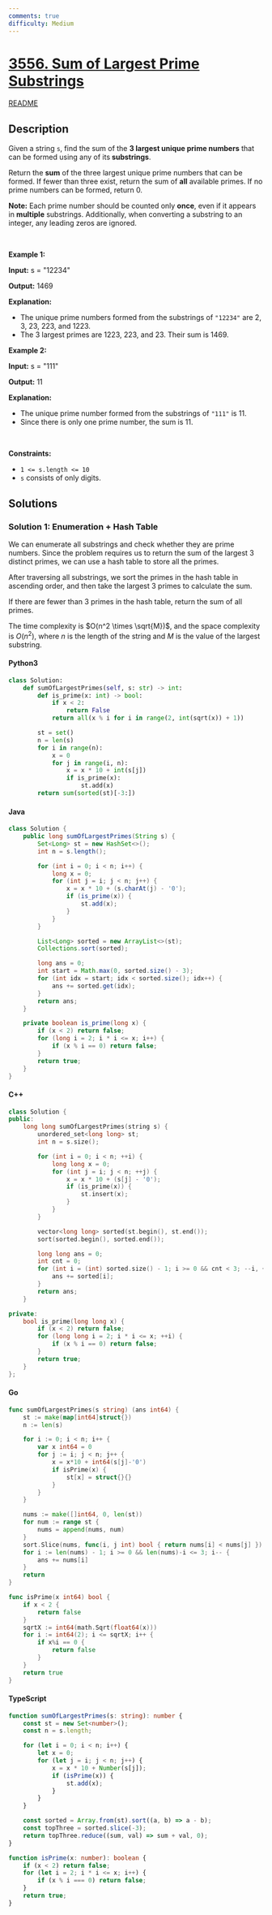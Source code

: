 ```yaml
---
comments: true
difficulty: Medium
---
```


<!-- problem:start -->

# [3556. Sum of Largest Prime Substrings](https://leetcode.com/problems/sum-of-largest-prime-substrings)

[README](/solution/3500-3599/3556.Sum%20of%20Largest%20Prime%20Substrings/README.md)

## Description

<!-- description:start -->

<p data-end="157" data-start="30">Given a string <code>s</code>, find the sum of the <strong>3 largest unique <span data-keyword="prime-number">prime numbers</span></strong> that can be formed using any of its<strong> <span data-keyword="substring">substrings</span></strong>.</p>

<p data-end="269" data-start="166">Return the <strong>sum</strong> of the three largest unique prime numbers that can be formed. If fewer than three exist, return the sum of <strong>all</strong> available primes. If no prime numbers can be formed, return 0.</p>

<p data-end="370" data-is-last-node="" data-is-only-node="" data-start="271"><strong data-end="280" data-start="271">Note:</strong> Each prime number should be counted only <strong>once</strong>, even if it appears in <strong>multiple</strong> substrings. Additionally, when converting a substring to an integer, any leading zeros are ignored.</p>

<p>&nbsp;</p>
<p><strong class="example">Example 1:</strong></p>

<div class="example-block">
<p><strong>Input:</strong> <span class="example-io">s = &quot;12234&quot;</span></p>

<p><strong>Output:</strong> <span class="example-io">1469</span></p>

<p><strong>Explanation:</strong></p>

<ul>
	<li data-end="136" data-start="16">The unique prime numbers formed from the substrings of <code>&quot;12234&quot;</code> are 2, 3, 23, 223, and 1223.</li>
	<li data-end="226" data-start="137">The 3 largest primes are 1223, 223, and 23. Their sum is 1469.</li>
</ul>
</div>

<p><strong class="example">Example 2:</strong></p>

<div class="example-block">
<p><strong>Input:</strong> <span class="example-io">s = &quot;111&quot;</span></p>

<p><strong>Output:</strong> <span class="example-io">11</span></p>

<p><strong>Explanation:</strong></p>

<ul>
	<li data-end="339" data-start="244">The unique prime number formed from the substrings of <code>&quot;111&quot;</code> is 11.</li>
	<li data-end="412" data-is-last-node="" data-start="340">Since there is only one prime number, the sum is 11.</li>
</ul>
</div>

<p>&nbsp;</p>
<p><strong>Constraints:</strong></p>

<ul>
	<li data-end="39" data-start="18"><code>1 &lt;= s.length &lt;= 10</code></li>
	<li data-end="68" data-is-last-node="" data-start="40"><code>s</code> consists of only digits.</li>
</ul>

<!-- description:end -->

## Solutions

<!-- solution:start -->

### Solution 1: Enumeration + Hash Table

We can enumerate all substrings and check whether they are prime numbers. Since the problem requires us to return the sum of the largest 3 distinct primes, we can use a hash table to store all the primes.

After traversing all substrings, we sort the primes in the hash table in ascending order, and then take the largest 3 primes to calculate the sum.

If there are fewer than 3 primes in the hash table, return the sum of all primes.

The time complexity is $O(n^2 \times \sqrt{M})$, and the space complexity is $O(n^2)$, where $n$ is the length of the string and $M$ is the value of the largest substring.

<!-- tabs:start -->

#### Python3

```python
class Solution:
    def sumOfLargestPrimes(self, s: str) -> int:
        def is_prime(x: int) -> bool:
            if x < 2:
                return False
            return all(x % i for i in range(2, int(sqrt(x)) + 1))

        st = set()
        n = len(s)
        for i in range(n):
            x = 0
            for j in range(i, n):
                x = x * 10 + int(s[j])
                if is_prime(x):
                    st.add(x)
        return sum(sorted(st)[-3:])
```

#### Java

```java
class Solution {
    public long sumOfLargestPrimes(String s) {
        Set<Long> st = new HashSet<>();
        int n = s.length();

        for (int i = 0; i < n; i++) {
            long x = 0;
            for (int j = i; j < n; j++) {
                x = x * 10 + (s.charAt(j) - '0');
                if (is_prime(x)) {
                    st.add(x);
                }
            }
        }

        List<Long> sorted = new ArrayList<>(st);
        Collections.sort(sorted);

        long ans = 0;
        int start = Math.max(0, sorted.size() - 3);
        for (int idx = start; idx < sorted.size(); idx++) {
            ans += sorted.get(idx);
        }
        return ans;
    }

    private boolean is_prime(long x) {
        if (x < 2) return false;
        for (long i = 2; i * i <= x; i++) {
            if (x % i == 0) return false;
        }
        return true;
    }
}
```

#### C++

```cpp
class Solution {
public:
    long long sumOfLargestPrimes(string s) {
        unordered_set<long long> st;
        int n = s.size();

        for (int i = 0; i < n; ++i) {
            long long x = 0;
            for (int j = i; j < n; ++j) {
                x = x * 10 + (s[j] - '0');
                if (is_prime(x)) {
                    st.insert(x);
                }
            }
        }

        vector<long long> sorted(st.begin(), st.end());
        sort(sorted.begin(), sorted.end());

        long long ans = 0;
        int cnt = 0;
        for (int i = (int) sorted.size() - 1; i >= 0 && cnt < 3; --i, ++cnt) {
            ans += sorted[i];
        }
        return ans;
    }

private:
    bool is_prime(long long x) {
        if (x < 2) return false;
        for (long long i = 2; i * i <= x; ++i) {
            if (x % i == 0) return false;
        }
        return true;
    }
};
```

#### Go

```go
func sumOfLargestPrimes(s string) (ans int64) {
	st := make(map[int64]struct{})
	n := len(s)

	for i := 0; i < n; i++ {
		var x int64 = 0
		for j := i; j < n; j++ {
			x = x*10 + int64(s[j]-'0')
			if isPrime(x) {
				st[x] = struct{}{}
			}
		}
	}

	nums := make([]int64, 0, len(st))
	for num := range st {
		nums = append(nums, num)
	}
	sort.Slice(nums, func(i, j int) bool { return nums[i] < nums[j] })
	for i := len(nums) - 1; i >= 0 && len(nums)-i <= 3; i-- {
		ans += nums[i]
	}
	return
}

func isPrime(x int64) bool {
	if x < 2 {
		return false
	}
	sqrtX := int64(math.Sqrt(float64(x)))
	for i := int64(2); i <= sqrtX; i++ {
		if x%i == 0 {
			return false
		}
	}
	return true
}
```

#### TypeScript

```ts
function sumOfLargestPrimes(s: string): number {
    const st = new Set<number>();
    const n = s.length;

    for (let i = 0; i < n; i++) {
        let x = 0;
        for (let j = i; j < n; j++) {
            x = x * 10 + Number(s[j]);
            if (isPrime(x)) {
                st.add(x);
            }
        }
    }

    const sorted = Array.from(st).sort((a, b) => a - b);
    const topThree = sorted.slice(-3);
    return topThree.reduce((sum, val) => sum + val, 0);
}

function isPrime(x: number): boolean {
    if (x < 2) return false;
    for (let i = 2; i * i <= x; i++) {
        if (x % i === 0) return false;
    }
    return true;
}
```

<!-- tabs:end -->

<!-- solution:end -->

<!-- problem:end -->
